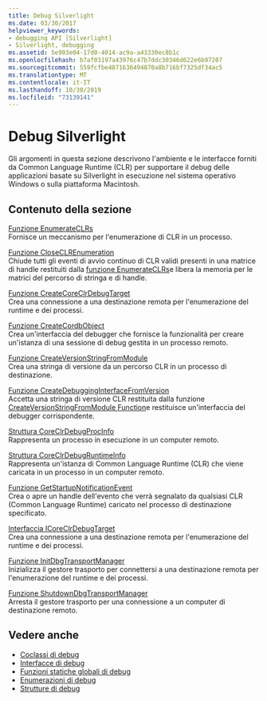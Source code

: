```yaml
---
title: Debug Silverlight
ms.date: 03/30/2017
helpviewer_keywords:
- debugging API [Silverlight]
- Silverlight, debugging
ms.assetid: 5e903e04-17d0-4014-ac9a-a43330ec8b1c
ms.openlocfilehash: b7af03197a43976c47b7ddc30346d622e6b97207
ms.sourcegitcommit: 559fcfbe4871636494870a8b716bf7325df34ac5
ms.translationtype: MT
ms.contentlocale: it-IT
ms.lasthandoff: 10/30/2019
ms.locfileid: "73139141"
---
```

# <a name="silverlight-debugging"></a>Debug Silverlight
Gli argomenti in questa sezione descrivono l'ambiente e le interfacce forniti da Common Language Runtime (CLR) per supportare il debug delle applicazioni basate su Silverlight in esecuzione nel sistema operativo Windows o sulla piattaforma Macintosh.  
  
## <a name="in-this-section"></a>Contenuto della sezione  
 [Funzione EnumerateCLRs](../../../../docs/framework/unmanaged-api/debugging/enumerateclrs-function.md)  
 Fornisce un meccanismo per l'enumerazione di CLR in un processo.  
  
 [Funzione CloseCLREnumeration](../../../../docs/framework/unmanaged-api/debugging/closeclrenumeration-function.md)  
 Chiude tutti gli eventi di avvio continuo di CLR validi presenti in una matrice di handle restituiti dalla [funzione EnumerateCLRs](../../../../docs/framework/unmanaged-api/debugging/enumerateclrs-function.md)e libera la memoria per le matrici del percorso di stringa e di handle.  
  
 [Funzione CreateCoreClrDebugTarget](../../../../docs/framework/unmanaged-api/debugging/createcoreclrdebugtarget-function.md)  
 Crea una connessione a una destinazione remota per l'enumerazione del runtime e dei processi.  
  
 [Funzione CreateCordbObject](../../../../docs/framework/unmanaged-api/debugging/createcordbobject-function.md)  
 Crea un'interfaccia del debugger che fornisce la funzionalità per creare un'istanza di una sessione di debug gestita in un processo remoto.  
  
 [Funzione CreateVersionStringFromModule](../../../../docs/framework/unmanaged-api/debugging/createversionstringfrommodule-function.md)  
 Crea una stringa di versione da un percorso CLR in un processo di destinazione.  
  
 [Funzione CreateDebuggingInterfaceFromVersion](../../../../docs/framework/unmanaged-api/debugging/createdebugginginterfacefromversion-function-for-silverlight.md)  
 Accetta una stringa di versione CLR restituita dalla funzione [CreateVersionStringFromModule Function](../../../../docs/framework/unmanaged-api/debugging/createversionstringfrommodule-function.md)e restituisce un'interfaccia del debugger corrispondente.  
  
 [Struttura CoreClrDebugProcInfo](../../../../docs/framework/unmanaged-api/debugging/coreclrdebugprocinfo-structure.md)  
 Rappresenta un processo in esecuzione in un computer remoto.  
  
 [Struttura CoreClrDebugRuntimeInfo](../../../../docs/framework/unmanaged-api/debugging/coreclrdebugruntimeinfo-structure.md)  
 Rappresenta un'istanza di Common Language Runtime (CLR) che viene caricata in un processo in un computer remoto.  
  
 [Funzione GetStartupNotificationEvent](../../../../docs/framework/unmanaged-api/debugging/getstartupnotificationevent-function.md)  
 Crea o apre un handle dell'evento che verrà segnalato da qualsiasi CLR (Common Language Runtime) caricato nel processo di destinazione specificato.  
  
 [Interfaccia ICoreClrDebugTarget](../../../../docs/framework/unmanaged-api/debugging/icoreclrdebugtarget-interface.md)  
 Crea una connessione a una destinazione remota per l'enumerazione del runtime e dei processi.  
  
 [Funzione InitDbgTransportManager](../../../../docs/framework/unmanaged-api/debugging/initdbgtransportmanager-function.md)  
 Inizializza il gestore trasporto per connettersi a una destinazione remota per l'enumerazione del runtime e dei processi.  
  
 [Funzione ShutdownDbgTransportManager](../../../../docs/framework/unmanaged-api/debugging/shutdowndbgtransportmanager-function.md)  
 Arresta il gestore trasporto per una connessione a un computer di destinazione remoto.  
  
## <a name="see-also"></a>Vedere anche

- [Coclassi di debug](../../../../docs/framework/unmanaged-api/debugging/debugging-coclasses.md)
- [Interfacce di debug](../../../../docs/framework/unmanaged-api/debugging/debugging-interfaces.md)
- [Funzioni statiche globali di debug](../../../../docs/framework/unmanaged-api/debugging/debugging-global-static-functions.md)
- [Enumerazioni di debug](../../../../docs/framework/unmanaged-api/debugging/debugging-enumerations.md)
- [Strutture di debug](../../../../docs/framework/unmanaged-api/debugging/debugging-structures.md)
